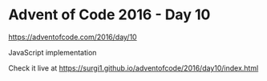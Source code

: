 # Advent of Code 2016 - Day 10

https://adventofcode.com/2016/day/10

JavaScript implementation

Check it live at https://surgi1.github.io/adventofcode/2016/day10/index.html